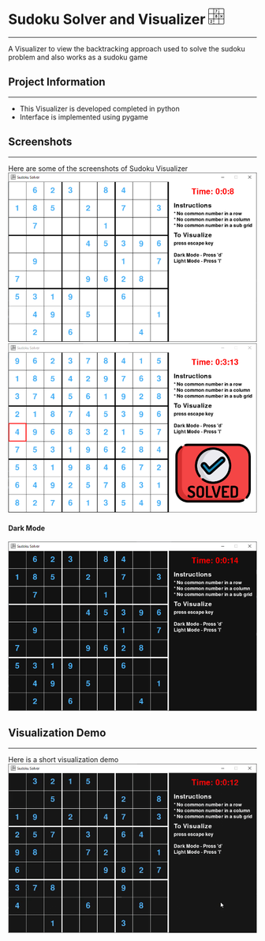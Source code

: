 # Sudoku Solver and Visualizer ![image](images/sudoku.png)
***
A Visualizer to view the backtracking approach used to solve the sudoku problem and also works as a sudoku game

## Project Information
***
* This Visualizer is developed completed in python
* Interface is implemented using pygame

## Screenshots
***
Here are some of the screenshots of Sudoku Visualizer
![image](screenshots/screenshot1.PNG)
![image](screenshots/screenshot2.PNG)


#### Dark Mode
![image](screenshots/screenshot4.PNG)

## Visualization Demo
***
Here  is a short visualization demo
![image](screenshots/video.gif)